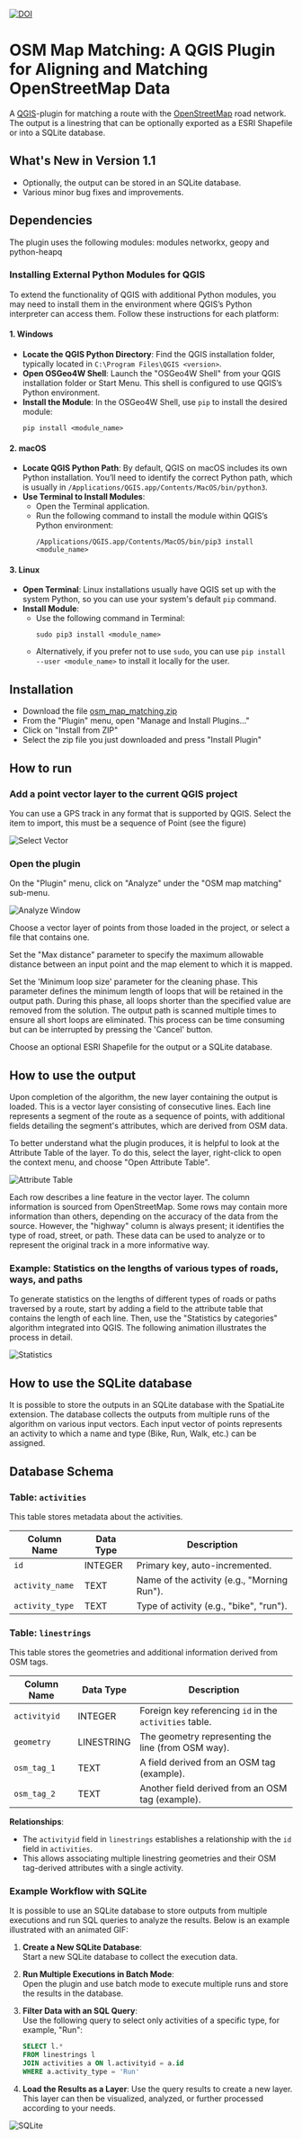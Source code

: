 [![DOI](https://zenodo.org/badge/827412848.svg)](https://doi.org/10.5281/zenodo.14674093)


# OSM Map Matching: A QGIS Plugin for Aligning and Matching OpenStreetMap Data

A [QGIS](https://qgis.org)-plugin for matching a route with the [OpenStreetMap](https://www.openstreetmap.org) road network. The output is a linestring that can be optionally exported as a ESRI Shapefile or into a SQLite database.

## What's New in Version 1.1

- Optionally, the output can be stored in an SQLite database.
- Various minor bug fixes and improvements.

## Dependencies

The plugin uses the following modules: modules networkx, geopy and python-heapq

### Installing External Python Modules for QGIS

To extend the functionality of QGIS with additional Python modules, you may need to install them in the environment where QGIS’s Python interpreter can access them. Follow these instructions for each platform:

#### 1. **Windows**
   - **Locate the QGIS Python Directory**: Find the QGIS installation folder, typically located in `C:\Program Files\QGIS <version>`.
   - **Open OSGeo4W Shell**: Launch the "OSGeo4W Shell" from your QGIS installation folder or Start Menu. This shell is configured to use QGIS’s Python environment.
   - **Install the Module**: In the OSGeo4W Shell, use `pip` to install the desired module:
     ```shell
     pip install <module_name>
     ```

#### 2. **macOS**
   - **Locate QGIS Python Path**: By default, QGIS on macOS includes its own Python installation. You’ll need to identify the correct Python path, which is usually in `/Applications/QGIS.app/Contents/MacOS/bin/python3`.
   - **Use Terminal to Install Modules**:
     - Open the Terminal application.
     - Run the following command to install the module within QGIS’s Python environment:
       ```shell
       /Applications/QGIS.app/Contents/MacOS/bin/pip3 install <module_name>
       ```

#### 3. **Linux**
   - **Open Terminal**: Linux installations usually have QGIS set up with the system Python, so you can use your system's default `pip` command.
   - **Install Module**:
     - Use the following command in Terminal:
       ```shell
       sudo pip3 install <module_name>
       ```
     - Alternatively, if you prefer not to use `sudo`, you can use `pip install --user <module_name>` to install it locally for the user.


## Installation

* Download the file [osm_map_matching.zip](osm_map_matching.zip)
* From the "Plugin" menu, open "Manage and Install Plugins..."
* Click on "Install from ZIP"
* Select the zip file you just downloaded and press "Install Plugin"

## How to run

### Add a point vector layer to the current QGIS project

You can use a GPS track in any format that is supported by QGIS. Select the item to import, this must be a sequence of Point (see the figure)

![Select Vector](pictures/how_to_use_select_item.png)

### Open the plugin

On the "Plugin" menu, click on "Analyze" under the "OSM map matching" sub-menu. 

![Analyze Window](pictures/how_to_use_analyze_window.png)

Choose a vector layer of points from those loaded in the project, or select a file that contains one.

Set the "Max distance" parameter to specify the maximum allowable distance between an input point and the map element to which it is mapped.

Set the 'Minimum loop size' parameter for the cleaning phase. This parameter defines the minimum length of loops that will be retained in the output path. During this phase, all loops shorter than the specified value are removed from the solution. The output path is scanned multiple times to ensure all short loops are eliminated. This process can be time consuming but can be interrupted by pressing the 'Cancel' button.

Choose an optional ESRI Shapefile for the output or a SQLite database.

## How to use the output

Upon completion of the algorithm, the new layer containing the output is loaded. This is a vector layer consisting of consecutive lines. Each line represents a segment of the route as a sequence of points, with additional fields detailing the segment's attributes, which are derived from OSM data. 

To better understand what the plugin produces, it is helpful to look at the Attribute Table of the layer. To do this, select the layer, right-click to open the context menu, and choose "Open Attribute Table".

![Attribute Table](pictures/how_to_use_attribute_table.jpg)

Each row describes a line feature in the vector layer. The column information is sourced from OpenStreetMap. Some rows may contain more information than others, depending on the accuracy of the data from the source. However, the "highway" column is always present; it identifies the type of road, street, or path. These data can be used to analyze or to represent the original track in a more informative way.

### Example: Statistics on the lengths of various types of roads, ways, and paths

To generate statistics on the lengths of different types of roads or paths traversed by a route, start by adding a field to the attribute table that contains the length of each line. Then, use the "Statistics by categories" algorithm integrated into QGIS. The following animation illustrates the process in detail.

![Statistics](pictures/how_to_use_statistics.gif)

## How to use the SQLite database

It is possible to store the outputs in an SQLite database with the SpatiaLite extension. The database collects the outputs from multiple runs of the algorithm on various input vectors. Each input vector of points represents an activity to which a name and type (Bike, Run, Walk, etc.) can be assigned.

## Database Schema

### Table: `activities`

This table stores metadata about the activities.

| Column Name     | Data Type | Description                                 |
|-----------------|-----------|---------------------------------------------|
| `id`            | INTEGER   | Primary key, auto-incremented.              |
| `activity_name` | TEXT      | Name of the activity (e.g., "Morning Run"). |
| `activity_type` | TEXT      | Type of activity (e.g., "bike", "run").     |

### Table: `linestrings`

This table stores the geometries and additional information derived from OSM tags.

| Column Name     | Data Type | Description                                              |
|-----------------|-----------|----------------------------------------------------------|
| `activityid`    | INTEGER   | Foreign key referencing `id` in the `activities` table. |
| `geometry`      | LINESTRING| The geometry representing the line (from OSM way).       |
| `osm_tag_1`     | TEXT      | A field derived from an OSM tag (example).               |
| `osm_tag_2`     | TEXT      | Another field derived from an OSM tag (example).         |

**Relationships**:

- The `activityid` field in `linestrings` establishes a relationship with the `id` field in `activities`.
- This allows associating multiple linestring geometries and their OSM tag-derived attributes with a single activity.

### Example Workflow with SQLite

It is possible to use an SQLite database to store outputs from multiple executions and run SQL queries to analyze the results. Below is an example illustrated with an animated GIF:

1. **Create a New SQLite Database**:  
   Start a new SQLite database to collect the execution data.

2. **Run Multiple Executions in Batch Mode**:  
   Open the plugin and use batch mode to execute multiple runs and store the results in the database.

3. **Filter Data with an SQL Query**:  
   Use the following query to select only activities of a specific type, for example, "Run":

   ```sql
   SELECT l.* 
   FROM linestrings l
   JOIN activities a ON l.activityid = a.id
   WHERE a.activity_type = 'Run'
   
4. **Load the Results as a Layer**:
    Use the query results to create a new layer. This layer can then be visualized, analyzed, or further processed according to your needs.

![SQLite](pictures/sqlite.gif)
